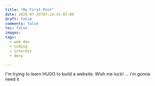 ```yaml
---
title: "My First Post"
date: 2020-07-25T07:14:41-07:00
draft: false
comments: false
toc: false
images: 
tags: 
  - web dev
  - coding
  - interest
  - derp

---  
```


I'm trying to learn HUGO to build a website. Wish me luck! ... i'm gonna need it